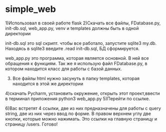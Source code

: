 # simple_web
1)Использовал в своей работе flask
2)Скачать все файлы, FDatabase.py, init-db.sql, web_app.py, venv и templates должны быть в одной директории

init-db.sql это sql скрипт. чтобы все работало, запустите sqlite3 my.db. Находясь в sqlite3 введите .read init-db.sql, БД сформируется.

web_app.py это программа, которая является основной. В ней все обращения к функциям. 
Так же я использую файл FDatabase.py, в котором находится класс для работы c базой данных. 

3) Все файлы html нужно засунуть в папку templates, которая находится в этой же директории

4)скачать Pycharm, установить окружение, открыть этот проект,ввести в терминал приложения python3 web_app.py 
5)Перейти по ссылке.

6)Вас встретят 4 ссылки, две из них предназначены для работы с query string, две из них через ввод по форме. В правом верхнем углу две кнопки,
которые можно нажимать. Это ссылки на главную страницу и страницу /users.
Готово!
